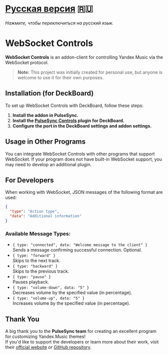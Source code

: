# [Русская версия](README_RU.md) 🇷🇺  
*Нажмите, чтобы переключиться на русский язык.*

# WebSocket Controls

**WebSocket Controls** is an addon-client for controlling Yandex Music via the WebSocket protocol.
> **Note:** This project was initially created for personal use, but anyone is welcome to use it for their own purposes.

## Installation (for DeckBoard)
To set up WebSocket Controls with DeckBoard, follow these steps:
1. **Install the addon in PulseSync.**
2. **Install the [PulseSync Controls](https://github.com/WolfySoCute/deckboard-pulsesync-controls) plugin for DeckBoard.**
3. **Configure the port in the DeckBoard settings and addon settings.**

## Usage in Other Programs
You can integrate WebSocket Controls with other programs that support WebSocket. If your program does not have built-in WebSocket support, you may need to develop an additional plugin.

## For Developers
When working with WebSocket, JSON messages of the following format are used:
```json
{
  "type": "Action type",
  "data": "Additional information"
}
```

### Available Message Types:
- `{ type: "connected", data: "Welcome message to the client" }`  
  Sends a message confirming successful connection. Optional.
- `{ type: "forward" }`  
  Skips to the next track.
- `{ type: "backward" }`  
  Skips to the previous track.
- `{ type: "pause" }`  
  Pauses playback.
- `{ type: "volume-down", data: "5" }`  
  Decreases volume by the specified value (in percentage).
- `{ type: "volume-up", data: "5" }`  
  Increases volume by the specified value (in percentage).

## Thank You
A big thank you to the **PulseSync team** for creating an excellent program for customizing Yandex.Music themes!  
If you'd like to support the developers or learn more about their work, visit their [official website](https://pulsesync.dev) or [GitHub repository](https://github.com/PulseSync-LLC/YMusic-DRPC).
